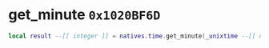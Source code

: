# get_minute `0x1020BF6D`

```lua
local result --[[ integer ]] = natives.time.get_minute(_unixtime --[[ number ]])
```